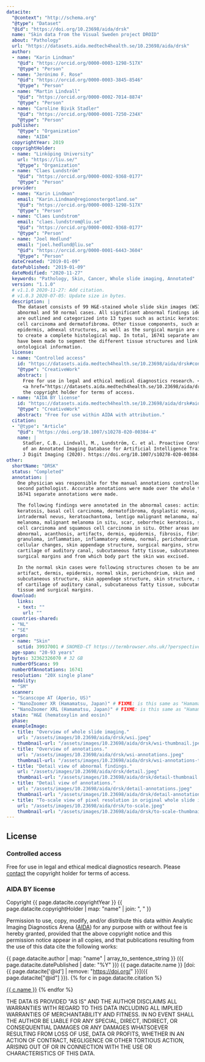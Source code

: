 ```yaml
---
datacite:
  "@context": "http://schema.org"
  "@type": "Dataset"
  "@id": "https://doi.org/10.23698/aida/drsk"
  name: "Skin data from the Visual Sweden project DROID"
  about: "Pathology"
  url: "https://datasets.aida.medtech4health.se/10.23698/aida/drsk"
  author:
  - name: "Karin Lindman"
    "@id": "https://orcid.org/0000-0003-1298-517X"
    "@type": "Person"
  - name: "Jerónimo F. Rose"
    "@id": "https://orcid.org/0000-0003-3845-8546"
    "@type": "Person"
  - name: "Martin Lindvall"
    "@id": "https://orcid.org/0000-0002-7014-8874"
    "@type": "Person"
  - name: "Caroline Bivik Stadler"
    "@id": "https://orcid.org/0000-0001-7250-234X"
    "@type": "Person"
  publisher:
    "@type": "Organization"
    name: "AIDA"
  copyrightYear: 2019
  copyrightHolder:
  - name: "Linköping University"
    url: "https://liu.se/"
    "@type": "Organization"
  - name: "Claes Lundström"
    "@id": "https://orcid.org/0000-0002-9368-0177"
    "@type": "Person"
  provider:
  - name: "Karin Lindman"
    email: "Karin.Lindman@regionostergotland.se"
    "@id": "https://orcid.org/0000-0003-1298-517X"
    "@type": "Person"
  - name: "Claes Lundstrom"
    email: "claes.lundstrom@liu.se"
    "@id": "https://orcid.org/0000-0002-9368-0177"
    "@type": "Person"
  - name: "Joel Hedlund"
    email: "joel.hedlund@liu.se"
    "@id": "https://orcid.org/0000-0001-6443-3604"
    "@type": "Person"
  dateCreated: "2019-01-09"
  datePublished: "2019-01-09"
  dateModified: "2020-11-27"
  keywords: "Pathology, Skin, Cancer, Whole slide imaging, Annotated"
  version: "1.1.0"
  # v1.1.0 2020-11-27: Add citation.
  # v1.0.3 2020-07-05: Update size in bytes.
  description: |
    The dataset consists of 99 H&E-stained whole slide skin images (WSI) - 49
    abnormal and 50 normal cases. All significant abnormal findings identified
    are outlined and categorized into 13 types such as actinic keratosis, basal
    cell carcinoma and dermatofibroma. Other tissue components, such as
    epidermis, adnexal structures, as well as the surgical margin are delineated
    to create a complete histological map. In total, 16741 separate annotations
    have been made to segment the different tissue structures and link them to
    ontological information.
  license:
  - name: "Controlled access"
    id: "https://datasets.aida.medtech4health.se/10.23698/aida/drsk#controlled-access"
    "@type": "CreativeWork"
    abstract: |
      Free for use in legal and ethical medical diagnostics research. <br/> Please
      <a href="https://datasets.aida.medtech4health.se/10.23698/aida/drsk#download">contact</a>
      the copyright holder for terms of access.
  - name: "AIDA BY license"
    id: "https://datasets.aida.medtech4health.se/10.23698/aida/drsk#aida-by-license"
    "@type": "CreativeWork"
    abstract: "Free for use within AIDA with attribution."
  citation:
  - "@type": "Article"
    "@id": "https://doi.org/10.1007/s10278-020-00384-4"
    name: |
      Stadler, C.B., Lindvall, M., Lundström, C. et al. Proactive Construction
      of an Annotated Imaging Database for Artificial Intelligence Training.
      J Digit Imaging (2020). https://doi.org/10.1007/s10278-020-00384-4
other:
  shortName: "DRSK"
  status: "Completed"
  annotation: |
    One physician was responsible for the manual annotations controlled by a
    second pathologist. Accurate annotations were made over the whole tissues.
    16741 separate annotations were made.

    The following findings were annotated in the abnormal cases: actinic
    keratosis, basal cell carcinoma, dermatofibroma, dysplastic nevus,
    intradermal nevus, keratoachantoma, lentigo malignant melanoma, malignant
    melanoma, malignant melanoma in situ, scar, seborrheic keratosis, squamous
    cell carcinoma and squamous cell carcinoma in situ. Other areas annotated:
    abnormal, acanthosis, artifacts, dermis, epidermis, fibrosis, fibrin body,
    granuloma, inflammation, inflammatory edema, normal, perichondrium, reactive
    cellular changes, skin appendage structure, surgical margins, structure of
    cartilage of auditory canal, subcutaneous fatty tissue, subcutaneous tissue,
    surgical margins and from which body part the skin was excised.

    In the normal skin cases were following structures chosen to be annotated:
    artifact, dermis, epidermis, normal skin, perichondrium, skin and
    subcutaneous structure, skin appendage structure, skin structure, structure
    of cartilage of auditory canal, subcutaneous fatty tissue, subcutaneous
    tissue and surgical margins.
  download:
    links:
    - text: ""
      url: ""
  countries-shared:
  - "NL"
  - "SE"
  organ:
  - name: "Skin"
    sctid: 39937001 # SNOMED-CT https://termbrowser.nhs.uk/?perspective=full&conceptId1=%s
  age-span: "20-93 years"
  bytes: 32362326070 # 32 GB
  numberOfScans: 99
  numberOfAnnotations: 16741
  resolution: "20X single plane"
  modality:
  - "SM"
  scanner:
  - "Scanscope AT (Aperio, US)"
  - "NanoZoomer XR (Hamamatsu, Japan)" # FIXME: is this same as "Hamamatsu NanoZoomer-XR C12000 series 2013"?
  - "NanoZoomer XRL (Hamamatsu, Japan)" # FIXME: is this same as "Hamamatsu NanoZoomer 2.0 HT C9600 series 2013"
  stain: "H&E (hematoxylin and eosin)"
  phase:
  exampleImage:
  - title: "Overview of whole slide imaging."
    url: "/assets/images/10.23698/aida/drsk/wsi.jpeg"
    thumbnail-url: "/assets/images/10.23698/aida/drsk/wsi-thumbnail.jpeg"
  - title: "Overview of annotations."
    url: "/assets/images/10.23698/aida/drsk/wsi-annotations.jpeg"
    thumbnail-url: "/assets/images/10.23698/aida/drsk/wsi-annotations-thumbnail.jpeg"
  - title: "Detail view of abnormal findings."
    url: "/assets/images/10.23698/aida/drsk/detail.jpeg"
    thumbnail-url: "/assets/images/10.23698/aida/drsk/detail-thumbnail.jpeg"
  - title: "Detail view of annotations."
    url: "/assets/images/10.23698/aida/drsk/detail-annotations.jpeg"
    thumbnail-url: "/assets/images/10.23698/aida/drsk/detail-annotations-thumbnail.jpeg"
  - title: "To-scale view of pixel resolution in original whole slide imaging data."
    url: "/assets/images/10.23698/aida/drsk/to-scale.jpeg"
    thumbnail-url: "/assets/images/10.23698/aida/drsk/to-scale-thumbnail.jpeg"
---
```

## License
### Controlled access
Free for use in legal and ethical medical diagnostics research.
Please [contact](#contact) the copyright holder for terms of access.

### AIDA BY license
Copyright
{{ page.datacite.copyrightYear }}
{{ page.datacite.copyrightHolder | map: "name" |  join: ", " }}

Permission to use, copy, modify, and/or distribute this data within Analytic
Imaging Diagnostics Arena ([AIDA](https://medtech4health.se/aida)) for any
purpose with or without fee is hereby granted, provided that the above copyright
notice and this permission notice appear in all copies, and that publications
resulting from the use of this data cite the following works:

{{ page.datacite.author | map: "name" | array_to_sentence_string }}
({{ page.datacite.datePublished | date: "%Y" }})
{{ page.datacite.name }}
[doi:{{ page.datacite['@id'] | remove: "https://doi.org/" }}]({{ page.datacite["@id"] }}).
{% for c in page.datacite.citation %}

  [{{ c.name }}]({{c["@id"]}})
{% endfor %}

THE DATA IS PROVIDED "AS IS" AND THE AUTHOR DISCLAIMS ALL WARRANTIES WITH REGARD
TO THIS DATA INCLUDING ALL IMPLIED WARRANTIES OF MERCHANTABILITY AND FITNESS. IN
NO EVENT SHALL THE AUTHOR BE LIABLE FOR ANY SPECIAL, DIRECT, INDIRECT, OR
CONSEQUENTIAL DAMAGES OR ANY DAMAGES WHATSOEVER RESULTING FROM LOSS OF USE, DATA
OR PROFITS, WHETHER IN AN ACTION OF CONTRACT, NEGLIGENCE OR OTHER TORTIOUS
ACTION, ARISING OUT OF OR IN CONNECTION WITH THE USE OR CHARACTERISTICS OF THIS
DATA.
